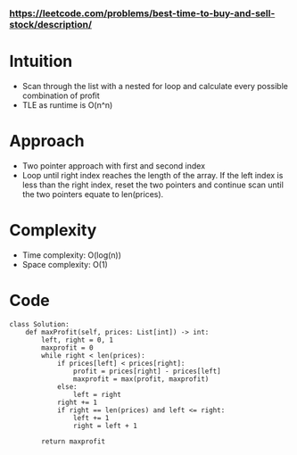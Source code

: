### https://leetcode.com/problems/best-time-to-buy-and-sell-stock/description/

# Intuition
<!-- Describe your first thoughts on how to solve this problem. -->
- Scan through the list with a nested for loop and calculate every possible combination of profit
- TLE as runtime is O(n^n)
# Approach
<!-- Describe your approach to solving the problem. -->
- Two pointer approach with first and second index
- Loop until right index reaches the length of the array. If the left index is less than the right index, reset the two pointers and continue scan until the two pointers equate to len(prices).

# Complexity
- Time complexity: O(log(n))
- Space complexity: O(1)

# Code
```python3
class Solution:
    def maxProfit(self, prices: List[int]) -> int:
        left, right = 0, 1
        maxprofit = 0
        while right < len(prices):
            if prices[left] < prices[right]:
                profit = prices[right] - prices[left]
                maxprofit = max(profit, maxprofit)
            else:
                left = right
            right += 1
            if right == len(prices) and left <= right:
                left += 1
                right = left + 1
            
        return maxprofit
            
```
